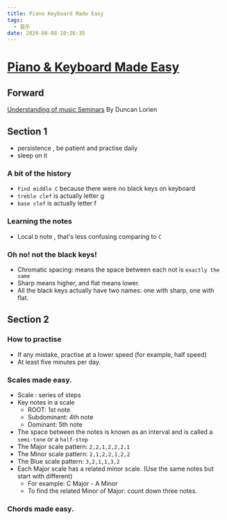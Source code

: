 ```yaml
---
title: Piano Keyboard Made Easy
tags:
  - 音乐
date: 2020-08-08 10:26:35
---
```


# [Piano & Keyboard Made Easy](https://www.pianoandkeyboardmadeeasy.com)

## Forward
[Understanding of music Seminars](https://understandingofmusic.com) By  Duncan Lorien

## Section 1

* persistence , be patient and practise daily
* sleep on it

### A bit of the history
* `Find middle C` because there were no black keys on keyboard
* `treble clef` is actually letter g
* `base clef` is actually letter f

### Learning the notes
* Local `D` note , that's less confusing comparing to `C`

### Oh no! not the black keys!
* Chromatic spacing: means the space between each not is `exactly the same` 
* Sharp means higher, and flat means lower.
* All the black keys actually have two names: one with sharp, one with flat.

## Section 2

### How to practise
* If any mistake, practise at a lower speed (for example, half speed)
* At least five minutes per day.

### Scales made easy.
* Scale : series of steps
* Key notes in a scale
    * ROOT: 1st note 
    * Subdominant: 4th note 
    * Dominant: 5th note 
* The space between the notes is known as an interval and is called a `semi-tone` or a `half-step`
* The Major scale pattern: `2,2,1,2,2,2,1`
* The Minor scale pattern: `2,1,2,2,1,2,2`
* The Blue scale pattern: `3,2,1,1,3,2`
* Each Major scale has a related minor scale. (Use the same notes but start with different)
    * For example: C Major - A Minor
    * To find the related Minor of Major: count down three notes.
    
### Chords made easy.
